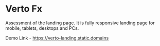 # Verto Fx
Assessment of the landing page.
It is fully responsive landing page for mobile, tablets, desktops and PCs.

Demo Link - https://verto-landing.static.domains
